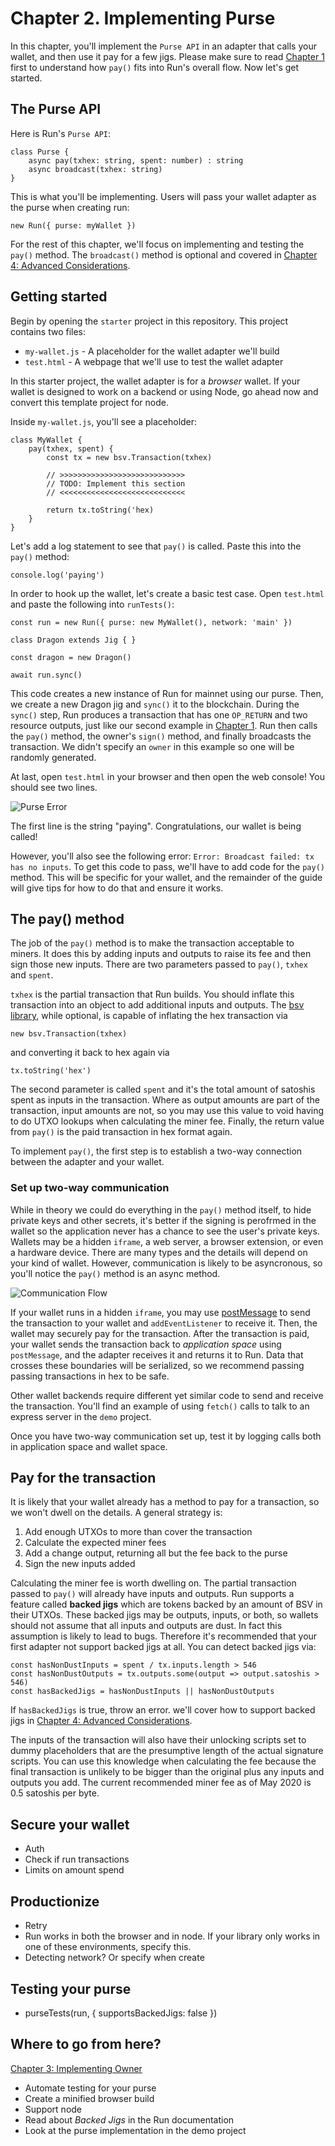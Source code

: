 # Chapter 2. Implementing Purse

In this chapter, you'll implement the `Purse API` in an adapter that calls your wallet, and then use it pay for a few jigs. Please make sure to read [Chapter 1](01-background.md) first to understand how `pay()` fits into Run's overall flow. Now let's get started.

## The Purse API

Here is Run's `Purse API`:

    class Purse {
        async pay(txhex: string, spent: number) : string
        async broadcast(txhex: string)
    }

This is what you'll be implementing. Users will pass your wallet adapter as the purse when creating run:

    new Run({ purse: myWallet })

For the rest of this chapter, we'll focus on implementing and testing the `pay()` method. The `broadcast()` method is optional and covered in [Chapter 4: Advanced Considerations](04-advanced.md).

## Getting started

Begin by opening the `starter` project in this repository. This project contains two files:

* `my-wallet.js` - A placeholder for the wallet adapter we'll build
* `test.html` - A webpage that we'll use to test the wallet adapter

In this starter project, the wallet adapter is for a *browser* wallet. If your wallet is designed to work on a backend or using Node, go ahead now and convert this template project for node.

Inside `my-wallet.js`, you'll see a placeholder:

```
class MyWallet {
    pay(txhex, spent) {
        const tx = new bsv.Transaction(txhex)

        // >>>>>>>>>>>>>>>>>>>>>>>>>>>>
        // TODO: Implement this section
        // <<<<<<<<<<<<<<<<<<<<<<<<<<<<

        return tx.toString('hex)
    }
}
```

Let's add a log statement to see that `pay()` is called. Paste this into the `pay()` method:

    console.log('paying')

In order to hook up the wallet, let's create a basic test case. Open `test.html` and paste the following into `runTests()`:

```
const run = new Run({ purse: new MyWallet(), network: 'main' })

class Dragon extends Jig { }

const dragon = new Dragon()

await run.sync()
```

This code creates a new instance of Run for mainnet using our purse. Then, we create a new Dragon jig and `sync()` it to the blockchain. During the `sync()` step, Run produces a transaction that has one `OP_RETURN` and two resource outputs, just like our second example in [Chapter 1](01-background.md). Run then calls the `pay()` method, the owner's `sign()` method, and finally broadcasts the transaction. We didn't specify an `owner` in this example so one will be randomly generated.

At last, open `test.html` in your browser and then open the web console! You should see two lines.

![Purse Error](assets/purse_error.png)

The first line is the string "paying". Congratulations, our wallet is being called!

However, you'll also see the following error: `Error: Broadcast failed: tx has no inputs`. To get this code to pass, we'll have to add code for the `pay()` method. This will be specific for your wallet, and the remainder of the guide will give tips for how to do that and ensure it works.

## The pay() method

The job of the `pay()` method is to make the transaction acceptable to miners. It does this by adding inputs and outputs to raise its fee and then sign those new inputs. There are two parameters passed to `pay()`, `txhex` and `spent`. 

`txhex` is the partial transaction that Run builds. You should inflate this transaction into an object to add additional inputs and outputs. The [bsv library](https://github.com/moneybutton/bsv), while optional, is capable of inflating the hex transaction via

    new bsv.Transaction(txhex)

and converting it back to hex again via

    tx.toString('hex')

The second parameter is called `spent` and it's the total amount of satoshis spent as inputs in the transaction. Where as output amounts are part of the transaction, input amounts are not, so you may use this value to void having to do UTXO lookups when calculating the miner fee. Finally, the return value from `pay()` is the paid transaction in hex format again.

To implement `pay()`, the first step is to establish a two-way connection between the adapter and your wallet.

### Set up two-way communication

While in theory we could do everything in the `pay()` method itself, to hide private keys and other secrets, it's better if the signing is perofrmed in the wallet so the application never has a chance to see the user's private keys. Wallets may be a hidden `iframe`, a web server, a browser extension, or even a hardware device. There are many types and the details will depend on your kind of wallet. However, communication is likely to be asyncronous, so you'll notice the `pay()` method is an async method.

![Communication Flow](assets/communication_flow.png)

If your wallet runs in a hidden `iframe`, you may use [postMessage](https://developer.mozilla.org/en-US/docs/Web/API/Window/postMessage) to send the transaction to your wallet and `addEventListener` to receive it. Then, the wallet may securely pay for the transaction. After the transaction is paid, your wallet sends the transaction back to *application space* using `postMessage`, and the adapter receives it and returns it to Run. Data that crosses these boundaries will be serialized, so we recommend passing passing transactions in hex to be safe.

Other wallet backends require different yet similar code to send and receive the transaction. You'll find an example of using `fetch()` calls to talk to an express server in the `demo` project.

Once you have two-way communication set up, test it by logging calls both in application space and wallet space.

## Pay for the transaction

It is likely that your wallet already has a method to pay for a transaction, so we won't dwell on the details. A general strategy is:

1. Add enough UTXOs to more than cover the transaction
2. Calculate the expected miner fees
3. Add a change output, returning all but the fee back to the purse
4. Sign the new inputs added

Calculating the miner fee is worth dwelling on. The partial transaction passed to `pay()` will already have inputs and outputs. Run supports a feature called **backed jigs** which are tokens backed by an amount of BSV in their UTXOs. These backed jigs may be outputs, inputs, or both, so wallets should not assume that all inputs and outputs are dust. In fact this assumption is likely to lead to bugs. Therefore it's recommended that your first adapter not support backed jigs at all. You can detect backed jigs via:

    const hasNonDustInputs = spent / tx.inputs.length > 546
    const hasNonDustOutputs = tx.outputs.some(output => output.satoshis > 546)
    const hasBackedJigs = hasNonDustInputs || hasNonDustOutputs

If `hasBackedJigs` is true, throw an error. we'll cover how to support backed jigs in [Chapter 4: Advanced Considerations](04-advanced.md).

The inputs of the transaction will also have their unlocking scripts set to dummy placeholders that are the presumptive length of the actual signature scripts. You can use this knowledge when calculating the fee because the final transaction is unlikely to be bigger than the original plus any inputs and outputs you add. The current recommended miner fee as of May 2020 is 0.5 satoshis per byte.

## Secure your wallet

- Auth
- Check if run transactions
- Limits on amount spend

## Productionize

- Retry
- Run works in both the browser and in node. If your library only works in one of these environments, specify this.
- Detecting network? Or specify when create

## Testing your purse

- purseTests(run, { supportsBackedJigs: false })

## Where to go from here?

[Chapter 3: Implementing Owner](03-owner.md)

- Automate testing for your purse
- Create a minified browser build
- Support node
- Read about *Backed Jigs* in the Run documentation
- Look at the purse implementation in the demo project
